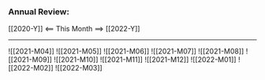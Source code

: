 ### Annual Review:

[[2020-Y]] <== This Month ==> [[2022-Y]]

---

![[2021-M04]]
![[2021-M05]]
![[2021-M06]]
![[2021-M07]]
![[2021-M08]]
![[2021-M09]]
![[2021-M10]]
![[2021-M11]]
![[2021-M12]]
![[2022-M01]]
![[2022-M02]]
![[2022-M03]]